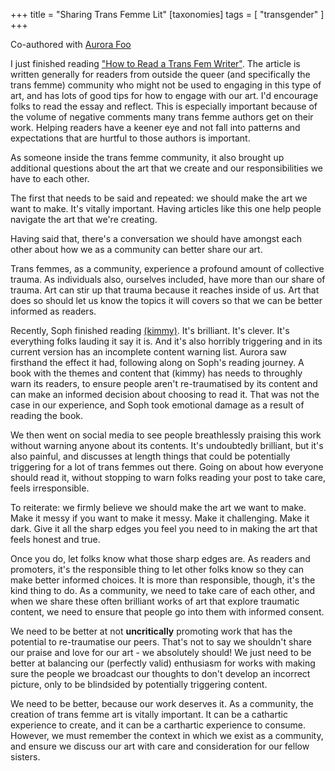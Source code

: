 +++
title = "Sharing Trans Femme Lit"
[taxonomies]
tags = [ "transgender" ]
+++

Co-authored with [Aurora Foo](https://bsky.app/profile/demongrrl.gay)

I just finished reading ["How to Read a Trans Fem Writer"](https://kaichengthom.substack.com/p/how-to-read-a-trans-fem-writer). The article is written generally for readers from outside the queer (and specifically the trans femme) community who might not be used to engaging in this type of art, and has lots of good tips for how to engage with our art. I'd encourage folks to read the essay and reflect. This is especially important because of the volume of negative comments many trans femme authors get on their work. Helping readers have a keener eye and not fall into patterns and expectations that are hurtful to those authors is important.

As someone inside the trans femme community, it also brought up additional questions about the art that we create and our responsibilities we have to each other.

The first that needs to be said and repeated: we should make the art we want to make. It's vitally important. Having articles like this one help people navigate the art that we're creating.

Having said that, there's a conversation we should have amongst each other about how we as a community can better share our art.

Trans femmes, as a community, experience a profound amount of collective trauma. As individuals also, ourselves included, have more than our share of trauma. Art can stir up that trauma because it reaches inside of us. Art that does so should let us know the topics it will covers so that we can be better informed as readers.

Recently, Soph finished reading [(kimmy)](https://alysongreaves.itch.io/kimmy). It's brilliant. It's clever. It's everything folks lauding it say it is. And it's also horribly triggering and in its current version has an incomplete content warning list. Aurora saw firsthand the effect it had, following along on Soph's reading journey. A book with the themes and content that (kimmy) has needs to throughly warn its readers, to ensure people aren't re-traumatised by its content and can make an informed decision about choosing to read it. That was not the case in our experience, and Soph took emotional damage as a result of reading the book.

We then went on social media to see people breathlessly praising this work without warning anyone about its contents. It's undoubtedly brilliant, but it's also painful, and discusses at length things that could be potentially triggering for a lot of trans femmes out there. Going on about how everyone should read it, without stopping to warn folks reading your post to take care, feels irresponsible.

To reiterate: we firmly believe we should make the art we want to make. Make it messy if you want to make it messy. Make it challenging. Make it dark. Give it all the sharp edges you feel you need to in making the art that feels honest and true.

Once you do, let folks know what those sharp edges are. As readers and promoters, it's the responsible thing to let other folks know so they can make better informed choices. It is more than responsible, though, it's the kind thing to do. As a community, we need to take care of each other, and when we share these often brilliant works of art that explore traumatic content, we need to ensure that people go into them with informed consent.

We need to be better at not **uncritically** promoting work that has the potential to re-traumatise our peers. That's not to say we shouldn't share our praise and love for our art - we absolutely should! We just need to be better at balancing our (perfectly valid) enthusiasm for works with making sure the people we broadcast our thoughts to don't develop an incorrect picture, only to be blindsided by potentially triggering content.

We need to be better, because our work deserves it. As a community, the creation of trans femme art is vitally important. It can be a cathartic experience to create, and it can be a carthartic experience to consume. However, we must remember the context in which we exist as a community, and ensure we discuss our art with care and consideration for our fellow sisters.

